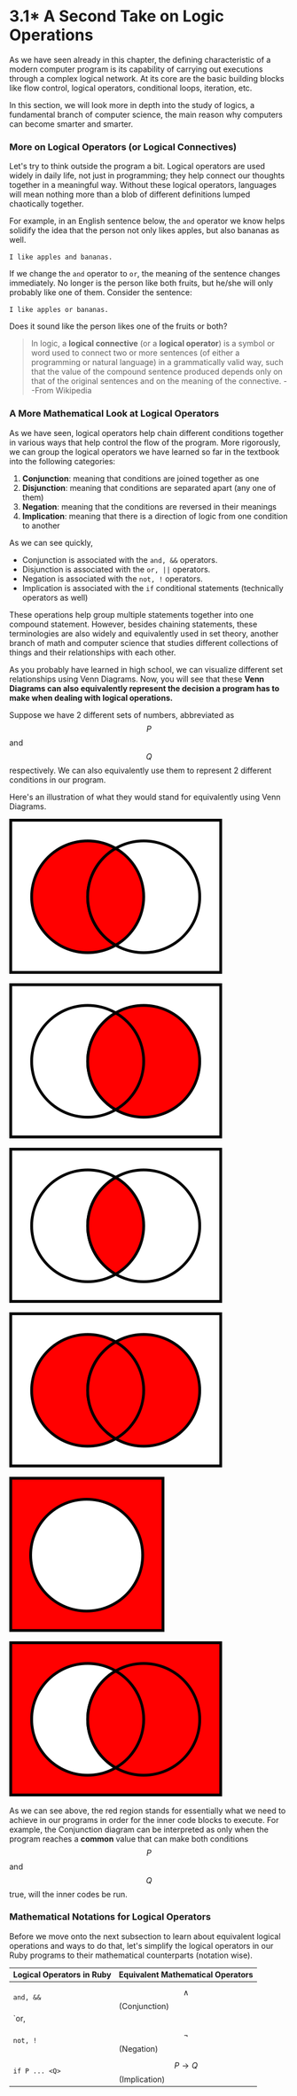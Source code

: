 # 3.1\* A Second Take on Logic Operations

As we have seen already in this chapter, the defining characteristic of a modern computer program is its capability of carrying out executions through a complex logical network. At its core are the basic building blocks like flow control, logical operators, conditional loops, iteration, etc. 

In this section, we will look more in depth into the study of logics, a fundamental branch of computer science, the main reason why computers can become smarter and smarter. 

### More on Logical Operators \(or Logical Connectives\)

Let's try to think outside the program a bit. Logical operators are used widely in daily life, not just in programming; they help connect our thoughts together in a meaningful way. Without these logical operators, languages will mean nothing more than a blob of different definitions lumped chaotically together. 

For example, in an English sentence below, the `and` operator we know helps solidify the idea that the person not only likes apples, but also bananas as well. 

```text
I like apples and bananas.
```

If we change the `and` operator to `or`, the meaning of the sentence changes immediately. No longer is the person like both fruits, but he/she will only probably like one of them. Consider the sentence:

```text
I like apples or bananas.
```

Does it sound like the person likes one of the fruits or both?

> In logic, a **logical connective** \(or a **logical operator**\) is a symbol or word used to connect two or more sentences \(of either a programming or natural language\) in a grammatically valid way, such that the value of the compound sentence produced depends only on that of the original sentences and on the meaning of the connective. --From Wikipedia

### A More Mathematical Look at Logical Operators

As we have seen, logical operators help chain different conditions together in various ways that help control the flow of the program. More rigorously, we can group the logical operators we have learned so far in the textbook into the following categories:

1. **Conjunction**: meaning that conditions are joined together as one 
2. **Disjunction**: meaning that conditions are separated apart \(any one of them\)
3. **Negation**: meaning that the conditions are reversed in their meanings
4. **Implication**: meaning that there is a direction of logic from one condition to another 

As we can see quickly, 

* Conjunction is associated with the `and, &&` operators. 
* Disjunction is associated with the `or, ||` operators.
* Negation is associated with the `not, !` operators.
* Implication is associated with the `if` conditional statements \(technically operators as well\)

These operations help group multiple statements together into one compound statement. However, besides chaining statements, these terminologies are also widely and equivalently used in set theory, another branch of math and computer science that studies different collections of things and their relationships with each other. 

As you probably have learned in high school, we can visualize different set relationships using Venn Diagrams. Now, you will see that these **Venn Diagrams can also equivalently represent the decision a program has to make when dealing with logical operations.**

Suppose we have 2 different sets of numbers, abbreviated as $$P$$ and $$Q$$ respectively. We can also equivalently use them to represent 2 different conditions in our program. 

Here's an illustration of what they would stand for equivalently using Venn Diagrams.

![The set of numbers / condition P](../.gitbook/assets/p.png)

![The set of numbers / condition Q](../.gitbook/assets/q.png)

![P and Q / Conjunction](../.gitbook/assets/and.png)

![P or Q / Disjunction](../.gitbook/assets/or.png)

![not P / Negation](../.gitbook/assets/negation.png)

![if P then Q / Implication](../.gitbook/assets/implication.png)

As we can see above, the red region stands for essentially what we need to achieve in our programs in order for the inner code blocks to execute. For example, the Conjunction diagram can be interpreted as only when the program reaches a **common** value that can make both conditions $$P$$ and $$Q$$ true, will the inner codes be run. 

### Mathematical Notations for Logical Operators

Before we move onto the next subsection to learn about equivalent logical operations and ways to do that, let's simplify the logical operators in our Ruby programs to their mathematical counterparts \(notation wise\).

| Logical Operators in Ruby | Equivalent Mathematical Operators |
| :--- | :--- |
| `and, &&` | $$\wedge$$ \(Conjunction\) |
| `or, ||` | $$\vee$$ \(Disjunction\) |
| `not, !` | $$\neg$$ \(Negation\) |
| `if P ... <Q>` | $$ P \longrightarrow Q$$ \(Implication\) |



